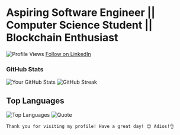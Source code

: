 # Aspiring Software Engineer || Computer Science Student || Blockchain Enthusiast

![Profile Views](https://komarev.com/ghpvc/?username=levywanke&color=blueviolet) <link rel="stylesheet" href="style.css"><a class="libutton" href="https://www.linkedin.com/comm/mynetwork/discovery-see-all?usecase=PEOPLE_FOLLOWS&followMember=levy-wanyonyi-462b46263" target="_blank">Follow on LinkedIn</a>

### GitHub Stats

![Your GitHub Stats](https://github-readme-stats.vercel.app/api?username=levywanke&show_icons=true&theme=radical)  ![GitHub Streak](https://github-readme-streak-stats.herokuapp.com/?user=levywanke&theme=radical)


## Top Languages

![Top Languages](https://github-readme-stats.vercel.app/api/top-langs/?username=levywanke&layout=compact&theme=radical)   ![Quote](https://quotes-github-readme.vercel.app/api?type=horizontal&theme=radical)





`Thank you for visiting my profile! Have a great day! 😊 Adios!👌`

